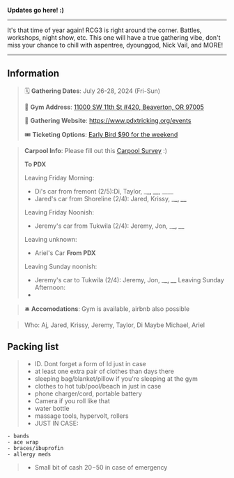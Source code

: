 <!-- # Rose City Gathering 3 Field Trip -->

**Updates go here! :)**

---

It's that time of year again! RCG3 is right around the corner. Battles, workshops, night show, etc. This one will have a true gathering vibe, don't miss your chance to chill with aspentree, dyounggod, Nick Vail, and MORE!

---

## Information

> 🗓️ **Gathering Dates**: July 26-28, 2024 (Fri-Sun)
>
> 🧭 **Gym Address**: [11000 SW 11th St #420, Beaverton, OR 97005](https://maps.app.goo.gl/hW1TofDNsL7oW3k77)
>
> 🔗 **Gathering Website**: https://www.pdxtricking.org/events
>
> 🎟️ **Ticketing Options**: [Early Bird $90 for the weekend](https://www.pdxtricking.org/bounties)

> **Carpool Info**: Please fill out this [Carpool Survey](../forms/pdx/rcg24.html) :)
>
> **To PDX**
>
> Leaving Friday Morning:
>
> - Di's car from fremont (2/5):Di, Taylor, \_**\_, \_\_**, \_\_\_\_
> - Jared's car from Shoreline (2/4): Jared, Krissy, \_**\_, \_\_**
>
> Leaving Friday Noonish:
>
> - Jeremy's car from Tukwila (2/4): Jeremy, Jon, \_**\_, \_\_**
>
> Leaving unknown:
>
> - Ariel's Car
>   **From PDX**
>
> Leaving Sunday noonish:
>
> - Jeremy's car to Tukwila (2/4): Jeremy, Jon, \_**\_, \_\_**
>   Leaving Sunday Afternoon:
> -

> 🛎️ **Accomodations**: Gym is available, airbnb also possible

> Who: Aj, Jared, Krissy, Jeremy, Taylor, Di
> Maybe Michael, Ariel

## Packing list

> - ID. Dont forget a form of Id just in case
> - at least one extra pair of clothes than days there
> - sleeping bag/blanket/pillow if you're sleeping at the gym
> - clothes to hot tub/pool/beach in just in case
> - phone charger/cord, portable battery
> - Camera if you roll like that
> - water bottle
> - massage tools, hypervolt, rollers
> - JUST IN CASE:

    - bands
    - ace wrap
    - braces/ibuprofin
    - allergy meds

> - Small bit of cash $20-$50 in case of emergency
